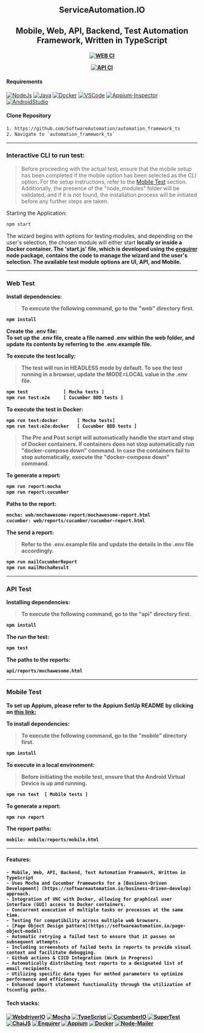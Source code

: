 <h2 align="center"> ServiceAutomation.IO </h2>
<h2 align="center"> Mobile, Web, API, Backend, Test Automation Framework, Written in TypeScript </h2>

<h4 align="center">

[![WEB CI](https://github.com/sadabnepal/WebdriverIOTypeScriptE2E/actions/workflows/web.yml/badge.svg)](https://github.com/sadabnepal/WebdriverIOTypeScriptE2E/actions/workflows/web.yml)

[![API CI](https://github.com/sadabnepal/WebdriverIOTypeScriptE2E/actions/workflows/api.yml/badge.svg)](https://github.com/sadabnepal/WebdriverIOTypeScriptE2E/actions/workflows/api.yml)

</h4>

#### Requirements
[![NodeJs](https://img.shields.io/badge/-NodeJS%20v12%20OR%20later-%23339933?logo=npm)](https://nodejs.org/en/download/)
[![Java](https://img.shields.io/badge/-JDK-%23007396?logo=java&logoColor=black&)](https://www.oracle.com/java/technologies/downloads/)
[![Docker](https://img.shields.io/badge/-Docker-0db7ed?logo=docker&logoColor=white)](https://docs.docker.com/engine/install/)
[![VSCode](https://img.shields.io/badge/-Visual%20Studio%20Code-%233178C6?logo=visual-studio-code)](https://code.visualstudio.com/download)
[![Appium-Inspector](https://img.shields.io/badge/-Appium%20Inspector-662d91?logo=appium&logoColor=black)](https://github.com/appium/appium-inspector/releases)
[![AndroidStudio](https://img.shields.io/badge/-Android%20Studio-3DDC84?logo=android-studio&logoColor=white)](https://developer.android.com/studio)

#### Clone Repository
```bash
1. https://github.com/SoftwareAutomation/automation_framework_ts
2. Navigate to `automation_framework_ts`
```
-----

### Interactive CLI to run test:
> Before proceeding with the actual test, ensure that the mobile setup has been completed if the mobile option has been selected as the CLI option. For the setup instructions, refer to the [Mobile Test](#Mobile-Test) section. Additionally, the presence of the "node_modules" folder will be validated, and if it is not found, the installation process will be initiated before any further steps are taken.
>

Starting the Application:
```bash
npm start
```

The wizard begins with options for testing modules, and depending on the user's selection, the chosen module will either start <b>locally<b> or <b>inside<b> a <b>Docker container<b>. The 'start.js' file, which is developed using the [enquirer](https://www.npmjs.com/package/enquirer) node package, contains the code to manage the wizard and the user's selection.
The available test module options are UI, API, and Mobile.

-----

### Web Test
Install dependencies:
> To execute the following command, go to the "web" directory first.
```bash
npm install
```

Create the .env file:<br>
To set up the .env file, create a file named .env within the web folder, and update its contents by referring to the .env.example file.

To execute the test locally:
> The test will run in HEADLESS mode by default.
> To see the test running in a browser, update the MODE=LOCAL value in the .env file.
```bash
npm test             [ Mocha tests ]
npm run test:e2e     [ Cucumber BDD tests ]
```

To execute the test in Docker:
```bash
npm run test:docker       [ Mocha tests]
npm run test:e2e:docker   [ Cucumber BDD tests ]
```
> The Pre and Post script will automatically handle the start and stop of Docker containers.
> If containers does not stop automatically run "docker-compose down" command.
> In case the containers fail to stop automatically, execute the "docker-compose down" command.

To generate a report:
```bash
npm run report:mocha
npm run report:cucumber
```

Paths to the report:
```bash
mocha: web/mochawesome-report/mochawesome-report.html
cucumber: web/reports/cucumber/cucumber-report.html
```

The send a report:
> Refer to the .env.example file and update the details in the .env file accordingly.
```bash
npm run mailCucumberReport
npm run mailMochaResult
```
-----

### API Test
Installing dependencies:
> To execute the following command, go to the "api" directory first.
```bash
npm install
```

The run the test:
```bash
npm test
```

The paths to the reports:
```bash
api/reports/mochawesome.html
```

-----

### Mobile Test

To set up Appium, please refer to the Appium SetUp README by clicking on [this link:](/mobile/README.md)

To install dependencies:
> To execute the following command, go to the "mobile" directory first.
```bash
npm install
```

To execute in a local environment:
> Before initiating the mobile test, ensure that the Android Virtual Device is up and running.
```bash
npm run test  [ Mobile tests ]
```

To generate a report:
```bash
npm run report
```

The report paths:
```bash
mobile: mobile/reports/mobile.html
```

-----

#### Features:
    - Mobile, Web, API, Backend, Test Automation Framework, Written in TypeScript 
    - Uses Mocha and Cucumber frameworks for a [Business-Driven Development] (https://softwareautomation.io/business-driven-develop) approach.
    - Integration of VNC with Docker, allowing for graphical user interface (GUI) access to Docker containers.
    - Concurrent execution of multiple tasks or processes at the same time.
    - Testing for compatibility across multiple web browsers.
    - [Page Object Design pattern](https://softwareautomation.io/page-object-model)
    - Automatic retrying a failed test to ensure that it passes on subsequent attempts.
    - Including screenshots of failed tests in reports to provide visual context and facilitate debugging.
    - Github actions & CICD Integration (Work in Progress)
    - Automatically distributing test reports to a designated list of email recipients.
    - Utilizing specific data types for method parameters to optimize performance and efficiency.
    - Enhanced import statement functionality through the utilization of tsconfig paths.

#### Tech stacks:
[![WebdriverIO](https://img.shields.io/badge/-WebdriverI/O-EA5906?logo=WebdriverIO&logoColor=white)](https://webdriver.io/)
[![Mocha](https://img.shields.io/badge/-Mocha-%238D6748?logo=Mocha&logoColor=white)](https://mochajs.org/)
[![TypeScript](https://img.shields.io/badge/-TypeScript-%233178C6?logo=Typescript&logoColor=black)](https://www.typescriptlang.org/)
[![CucumberIO](https://img.shields.io/badge/-Cucumber.io-brightgreen?logo=cucumber&logoColor=white)](https://cucumber.io/)
[![SuperTest](https://img.shields.io/badge/-SuperTest-07BA82?logoColor=white)](https://github.com/visionmedia/supertest)
[![ChaiJS](https://img.shields.io/badge/-ChaiJS-FEDABD?logo=Chai&logoColor=black)](https://www.chaijs.com/)
[![Enquirer](https://img.shields.io/badge/-Enquirer-f0db4f?logoColor=white)](https://github.com/enquirer/enquirer)
[![Appium](https://img.shields.io/badge/-Appium-662d91?logo=appium&logoColor=black)](https://github.com/appium/appium)
[![Docker](https://img.shields.io/badge/-Docker-0db7ed?logo=docker&logoColor=white)](https://www.docker.com/)
[![Node-Mailer](https://img.shields.io/badge/-Node%20Mailer-89D05C?logo=gmail&logoColor=blue)](https://github.com/nodemailer/nodemailer)